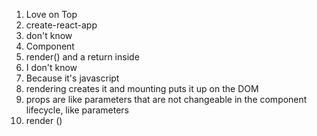 

1. Love on Top
2. create-react-app
3. don't know
4. Component
5. render() and a return inside
6. I don't know
7. Because it's javascript
8. rendering creates it and mounting puts it up on the DOM
9. props are like parameters that are not changeable in the component lifecycle, like parameters
10. render ()
